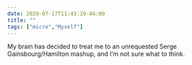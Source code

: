 ```yaml
---
date: 2020-07-17T11:43:19-04:00
title: ""
tags: ["micro","Myself"]
---
```

My brain has decided to treat me to an unrequested Serge Gainsbourg/Hamilton mashup, and I’m not sure what to think.
